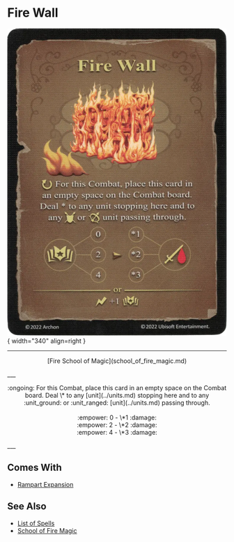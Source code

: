 # Fire Wall

![Fire Wall](../assets/spells-fire_wall.webp){ width="340" align=right }

___
<p style="text-align: center;" markdown>[Fire School of Magic](school_of_fire_magic.md)</p>
___
<p style="text-align: center;" markdown>:ongoing: For this Combat, place this card in an empty space on the Combat board. Deal \* to any [unit](../units.md) stopping here and to any :unit_ground: or :unit_ranged: [unit](../units.md) passing through.<br><br>:empower: 0 - \*1 :damage:<br>:empower: 2 - \*2 :damage:<br>:empower: 4 - \*3 :damage:</p>
___


## Comes With

- [Rampart Expansion](../content.md)


## See Also

- [List of Spells](../spells.md)
- [School of Fire Magic](school_of_fire_magic.md)
